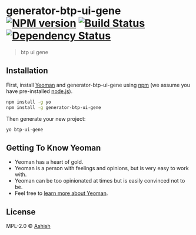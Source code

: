 # generator-btp-ui-gene [![NPM version][npm-image]][npm-url] [![Build Status][travis-image]][travis-url] [![Dependency Status][daviddm-image]][daviddm-url]
> btp ui gene

## Installation

First, install [Yeoman](http://yeoman.io) and generator-btp-ui-gene using [npm](https://www.npmjs.com/) (we assume you have pre-installed [node.js](https://nodejs.org/)).

```bash
npm install -g yo
npm install -g generator-btp-ui-gene
```

Then generate your new project:

```bash
yo btp-ui-gene
```

## Getting To Know Yeoman

 * Yeoman has a heart of gold.
 * Yeoman is a person with feelings and opinions, but is very easy to work with.
 * Yeoman can be too opinionated at times but is easily convinced not to be.
 * Feel free to [learn more about Yeoman](http://yeoman.io/).

## License

MPL-2.0 © [Ashish]()


[npm-image]: https://badge.fury.io/js/generator-btp-ui-gene.svg
[npm-url]: https://npmjs.org/package/generator-btp-ui-gene
[travis-image]: https://travis-ci.com/Aashish28/generator-btp-ui-gene.svg?branch=master
[travis-url]: https://travis-ci.com/Aashish28/generator-btp-ui-gene
[daviddm-image]: https://david-dm.org/Aashish28/generator-btp-ui-gene.svg?theme=shields.io
[daviddm-url]: https://david-dm.org/Aashish28/generator-btp-ui-gene
